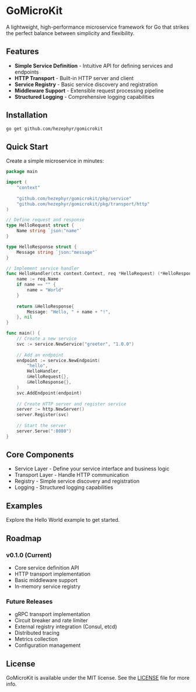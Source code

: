 # GoMicroKit

A lightweight, high-performance microservice framework for Go that strikes the perfect balance between simplicity and flexibility.

## Features

- **Simple Service Definition** - Intuitive API for defining services and endpoints
- **HTTP Transport** - Built-in HTTP server and client
- **Service Registry** - Basic service discovery and registration
- **Middleware Support** - Extensible request processing pipeline
- **Structured Logging** - Comprehensive logging capabilities

## Installation

```bash
go get github.com/hezephyr/gomicrokit
```

## Quick Start
Create a simple microservice in minutes:
```go
package main

import (
    "context"
    
    "github.com/hezephyr/gomicrokit/pkg/service"
    "github.com/hezephyr/gomicrokit/pkg/transport/http"
)

// Define request and response
type HelloRequest struct {
    Name string `json:"name"`
}

type HelloResponse struct {
    Message string `json:"message"`
}

// Implement service handler
func HelloHandler(ctx context.Context, req *HelloRequest) (*HelloResponse, error) {
    name := req.Name
    if name == "" {
        name = "World"
    }
    
    return &HelloResponse{
        Message: "Hello, " + name + "!",
    }, nil
}

func main() {
    // Create a new service
    svc := service.NewService("greeter", "1.0.0")
    
    // Add an endpoint
    endpoint := service.NewEndpoint(
        "hello",
        HelloHandler,
        &HelloRequest{},
        &HelloResponse{},
    )
    svc.AddEndpoint(endpoint)
    
    // Create HTTP server and register service
    server := http.NewServer()
    server.Register(svc)
    
    // Start the server
    server.Serve(":8080")
}
```
## Core Components
* Service Layer - Define your service interface and business logic
* Transport Layer - Handle HTTP communication
* Registry - Simple service discovery and registration
* Logging - Structured logging capabilities
## Examples
Explore the Hello World example to get started.
## Roadmap
### v0.1.0 (Current)
* Core service definition API
* HTTP transport implementation
* Basic middleware support
* In-memory service registry
### Future Releases
* gRPC transport implementation
* Circuit breaker and rate limiter
* External registry integration (Consul, etcd)
* Distributed tracing
* Metrics collection
* Configuration management
## License

GoMicroKit is available under the MIT license. See the [LICENSE](https://github.com/HeZephyr/GoMicroKit/blob/main/LICENSE) file for more info.
